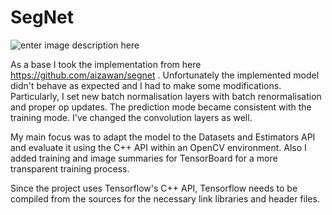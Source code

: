 # SegNet

![enter image description here](http://mishurov.co.uk/images/github/cv_ml_probes/segnet.png)

As a base I took the implementation from here https://github.com/aizawan/segnet . Unfortunately the implemented model didn't behave as expected and I had to make some modifications. Particularly, I set new batch normalisation layers with batch renormalisation and proper op updates. The prediction mode became consistent with the training mode. I've changed the convolution layers as well.

My main focus was to adapt the model to the Datasets and Estimators API and evaluate it using the C++ API within an OpenCV environment. Also I added training and image summaries for TensorBoard for a more transparent training process.

Since the project uses Tensorflow's C++ API, Tensorflow needs to be compiled from the sources for the necessary link libraries and header files. 
